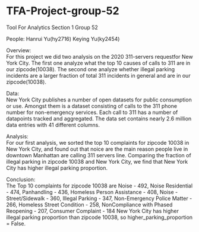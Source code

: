 # TFA-Project-group-52

Tool For Analytics Section 1 Group 52

People: Hanrui Yu(hy2716)  Keying Yu(ky2454)

Overview:                       
For this project we did two analysis on the 2020 311-servers requestfor New York City.  The first one analyze what the top 10 causes of calls to 311 are in our zipcode(10038). The second one analyze whether illegal parking incidents are a larger fraction of total 311 incidents in general and are in our zipcode(10038).

Data:                          
New York City publishes a number of open datasets for public consumption or use. Amongst them is a dataset consisting of calls to the 311 phone number for non-emergency services. Each call to 311 has a number of datapoints tracked and aggregated. The data set contains nearly 2.6 million data entries with 41 different columns. 


Analysis:            
For our first analysis, we sorted the top 10 complaints for zipcode 10038 in New York City, and found out that noice are the main reason people live in downtown Manhattan are calling 311 servers line.
Comparing the fraction of illegal parking in zipcode 10038 and New York City, we find that New York City has higher illegal parking proportion. 

Conclusion:                        
The Top 10 complaints for zipcode 10038 are  Noise - 492, Noise Residential - 474, Panhandling - 436, Homeless Person Assistance - 408, Noise - Street/Sidewalk - 360, Illegal Parking - 347, Non-Emergency Police Matter - 266, Homeless Street Condition - 258, NonCompliance with Phased Reopening - 207, Consumer Complaint - 184
New York City has higher illegal parking proportion than zipcode 10038, so higher_parking_proportion = False.

